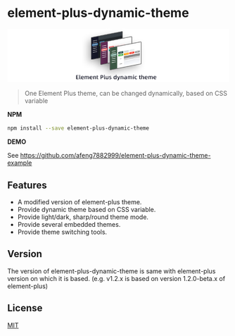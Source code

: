# element-plus-dynamic-theme

![project](https://github.com/afeng7882999/element-plus-dynamic-theme/blob/main/README/project.png)

> One Element Plus theme, can be changed dynamically, based on CSS variable

**NPM**

```sh
npm install --save element-plus-dynamic-theme
```

**DEMO**

See https://github.com/afeng7882999/element-plus-dynamic-theme-example

## Features

* A modified version of element-plus theme.
* Provide dynamic theme based on CSS variable.
* Provide light/dark, sharp/round theme mode.
* Provide several embedded themes.
* Provide theme switching tools.

## Version

The version of element-plus-dynamic-theme is same with element-plus version on which it is based. 
(e.g. v1.2.x is based on version 1.2.0-beta.x of element-plus)

## License

[MIT](LICENSE)
